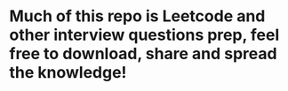 # Much of this repo is Leetcode and other interview questions prep, feel free to download, share and spread the knowledge!
